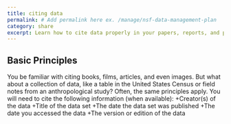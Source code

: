 ```yaml
---
title: citing data 
permalink: # Add permalink here ex. /manage/nsf-data-management-plan
category: share
excerpt: Learn how to cite data properly in your papers, reports, and presentations  
---
```


## Basic Principles

You be familiar with citing books, films, articles, and even images.  But what about a collection of data, like a table in the United States Census or field notes from an anthropological study?  Often, the same principles apply.  You will need to cite the following information (when available):
+Creator(s) of the data
+Title of the data set
+The date the data set was published
+The date you accessed the data
+The version or edition of the data
